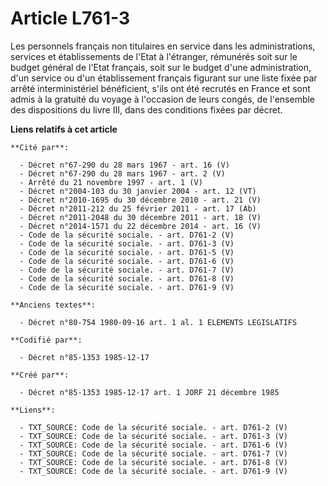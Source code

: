 # Article L761-3

Les personnels français non titulaires en service dans les administrations, services et établissements de l'Etat à
l'étranger, rémunérés soit sur le budget général de l'Etat français, soit sur le budget d'une administration, d'un service ou
d'un établissement français figurant sur une liste fixée par arrêté interministériel bénéficient, s'ils ont été recrutés en
France et sont admis à la gratuité du voyage à l'occasion de leurs congés, de l'ensemble des dispositions du livre III, dans
des conditions fixées par décret.

**Liens relatifs à cet article**

	**Cité par**:

	  - Décret n°67-290 du 28 mars 1967 - art. 16 (V)
	  - Décret n°67-290 du 28 mars 1967 - art. 2 (V)
	  - Arrêté du 21 novembre 1997 - art. 1 (V)
	  - Décret n°2004-103 du 30 janvier 2004 - art. 12 (VT)
	  - Décret n°2010-1695 du 30 décembre 2010 - art. 21 (V)
	  - Décret n°2011-212 du 25 février 2011 - art. 17 (Ab)
	  - Décret n°2011-2048 du 30 décembre 2011 - art. 18 (V)
	  - Décret n°2014-1571 du 22 décembre 2014 - art. 16 (V)
	  - Code de la sécurité sociale. - art. D761-2 (V)
	  - Code de la sécurité sociale. - art. D761-3 (V)
	  - Code de la sécurité sociale. - art. D761-5 (V)
	  - Code de la sécurité sociale. - art. D761-6 (V)
	  - Code de la sécurité sociale. - art. D761-7 (V)
	  - Code de la sécurité sociale. - art. D761-8 (V)
	  - Code de la sécurité sociale. - art. D761-9 (V)

	**Anciens textes**:

	  - Décret n°80-754 1980-09-16 art. 1 al. 1 ELEMENTS LEGISLATIFS

	**Codifié par**:

	  - Décret n°85-1353 1985-12-17

	**Créé par**:

	  - Décret n°85-1353 1985-12-17 art. 1 JORF 21 décembre 1985

	**Liens**:

	  - TXT_SOURCE: Code de la sécurité sociale. - art. D761-2 (V)
	  - TXT_SOURCE: Code de la sécurité sociale. - art. D761-3 (V)
	  - TXT_SOURCE: Code de la sécurité sociale. - art. D761-6 (V)
	  - TXT_SOURCE: Code de la sécurité sociale. - art. D761-7 (V)
	  - TXT_SOURCE: Code de la sécurité sociale. - art. D761-8 (V)
	  - TXT_SOURCE: Code de la sécurité sociale. - art. D761-9 (V)
